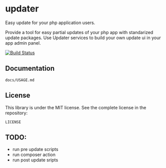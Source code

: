 updater
=======

Easy update for your php application users.

Provide a tool for easy partial updates of your php app with standarized update packages.
Use Updater services to build your own update ui in your app admin panel.

[![Build Status](https://travis-ci.org/ahilles107/updater.svg?branch=master)](https://travis-ci.org/ahilles107/updater)


Documentation
-------

	docs/USAGE.md


License
-------

This library is under the MIT license. See the complete license in the repository:

    LICENSE


TODO:
-------------

- run pre update scripts
- run composer action
- run post update sripts
